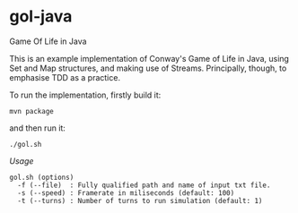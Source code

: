 # gol-java
Game Of Life in Java

This is an example implementation of Conway's Game of Life in Java, using Set and Map structures, and making use of Streams.
Principally, though, to emphasise TDD as a practice.

To run the implementation, firstly build it:

`mvn package`

and then run it:

`./gol.sh`

*Usage*
```
gol.sh (options)
  -f (--file)  : Fully qualified path and name of input txt file.
  -s (--speed) : Framerate in miliseconds (default: 100)
  -t (--turns) : Number of turns to run simulation (default: 1)
```
